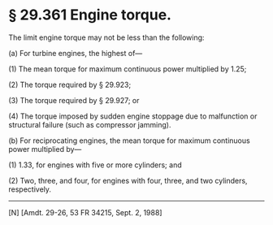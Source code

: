 # § 29.361   Engine torque.

The limit engine torque may not be less than the following: 


(a) For turbine engines, the highest of— 


(1) The mean torque for maximum continuous power multiplied by 1.25; 


(2) The torque required by § 29.923; 


(3) The torque required by § 29.927; or 


(4) The torque imposed by sudden engine stoppage due to malfunction or structural failure (such as compressor jamming). 


(b) For reciprocating engines, the mean torque for maximum continuous power multiplied by— 


(1) 1.33, for engines with five or more cylinders; and 


(2) Two, three, and four, for engines with four, three, and two cylinders, respectively. 



---

[N] [Amdt. 29-26, 53 FR 34215, Sept. 2, 1988]




